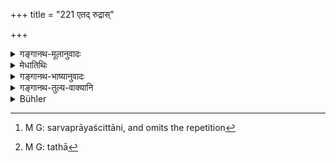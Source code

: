 +++
title = "221 एतद् रुद्रास्"

+++

<details><summary>गङ्गानथ-मूलानुवादः</summary>

The Rudras, Ādityas and the Maruts, along with the Great Sages, have performed this penance, for deliverance from all evils.—(221)
</details>

<details><summary>मेधातिथिः</summary>

**एतच्** चान्द्रायणं **व्रतं** सर्वे देवाः समाचेरुः, **सर्वेषाम् अकुशलानां विमोक्षाय** । न केवलं यत्रैवोक्तम् अनुक्तेत्ष्व् अपि द्रष्टव्यम् । तद् उक्तम् "कृच्छ्रातिकृच्छ्रौ चान्द्रायणम् इति सर्वप्रायश्चित्तम् सर्वप्रायश्चित्तम्"[^३४७] (ग्ध् १९.२०) ।


[^३४७]:
     M G: sarvaprāyaścittāni, and omits the repetition

- <u>अत्रेदं</u> संदिह्यते । यद् एतत् सर्वप्रायश्चित्तवचनं किं तन्त्रेण सर्वेषां शोधनम् उत योगसिद्धिन्यायेन प्रतिनिमित्तम् आवर्तत इति । 

- <u>उच्यते</u> । यद्य् अप्य् एतन् न्याय्यं निमित्तावृत्तौ नैमित्तिकावृत्तिर् इति तथापीदम् अनाम्नातप्रतिपदप्रायश्चित्तनिमित्तेष्व् असंविदितेषु कृतसंभावनायाम् आम्नायते । तत्र येषां तावत् संभावनामात्रेण शुद्धिः क्रियते, यथा[^३४८] "संवत्सरस्यैकम् अपि" (म्ध् ५.२१) इति, तत्र निमित्तस्यानिश्चितत्वाद् उपपत्तेः कुत आवृत्तिसंभवः । यथा सुप्तस्य परिवर्तनैः शय्यागतसूक्ष्मप्राणिवधस् तथा नगरस्य रथ्यासु भ्राम्यतः परस्त्रीमुखसंदर्शनम् आ गृहप्राप्तेर् असकृत् संभवति । तादृग्विषये तन्त्रभाव एव युक्तः । दर्शितं चैतत् "अस्थन्वताम्" (ग्ध् २२.२०) इत्यादौ समुदायवध एकं प्रायश्चित्तम् इति । यानि च गरीयांसि पापानि तत्र सर्वत्र प्रायश्चित्तान्य् आम्नातानि । इदं च यथाप्रदर्शित एव विषये भवितुम् अर्हति । महत्त्वाच् चानावृत्तौ न्याय्यम् । तस्मात् संशितेष्व् अपि कथंचित् प्रायश्चित्तेषु न निमित्तान्तरोत्पत्तौ युक्त एव तन्त्रभावः । तथा च तन्त्रधर्म एव न्याय्य इति दर्शयति- "यद् दिवा च नक्तं चैनश् चकृम तस्यावयजनम् असि स्वाहा । यत् स्वपन्तश् च जाग्रतश् चैनश् चकृम तस्यावयजनम् असि स्वाहा । यद् विद्वांसः" (प्ब् १.६.१०) इत्यादि । यद् इति च वीप्सायां युगपद् अशेषपापवर्जनम् ॥ ११.२२१ ॥


[^३४८]:
     M G: tathā

_अत्र वदन्ति_ ।
</details>

<details><summary>गङ्गानथ-भाष्यानुवादः</summary>

All the gods have performed this penance, ‘*for deliverance from all evils*.’

What this means is that this penance is to be performed, not only in connection with the offences specified above, but in other cases also; as it has been declared (by Gautama, 19.20)—‘The Kṛcchra, the Ātikṛcchra and the Cāndrāyaṇa constitute the ‘*universal expiation*.’

In this connection there arises the question—“When the text speaks of the *universal expiation*, does it mean that a single performance of these atones for all sins? Or that they are to be repeated with each sin?”

The answer to this is as follows:—The reasonable view would be that the effect (in the shape of the expiation) should be repeated with the cause (the sin); but what the assertion in question refers to are those sins in regard to each of which no specific expiation has been prescribed, or those whose commitment may be only suspected, and not definitely ascertained;—now when the atonement is meant to be for such sins as are only suspected to have been committed,—when for instance, one is performing the *Kṛcchra* in accordance with what has been declared (in Manu, 5.21) to the effect that ‘for the atonement of unknown sins one should perform the *Kṛcchra* at least once a year,’—inasmuch as the cause (the sin) would be uncertain, how could there be any repetition of the expiation with each individual offence? For instance, when one is turning his sides during sleep, he may kill several small creatures on the bed, or when he is walking on the road, he may look at the face of several women, till he reaches home;—in such cases the only right view could be that one performance of the expiation should atone for all these several offences. This has been explained by us under the text, dealing with the expiation for the killing of ‘boneless creatures’ (140), where it has been shown that there is a single expiation for all the offences collectively. When, however, the offences concerned are grave ones,—we find distinct expiation prescribed in connection with each. But what Gautama has prescribed can apply to only such (unspecified) cases as have been mentioned above; and as the expiation is a heavy one, it would not he reasonable to prescribe it except in the case of repetitions. In the case of a number of suspected sins also, if no other definite offence intervenes, it would be only right to regard the single performance of the expiation as atoning for the whole lot of them. The following passage also shows that a single performance should do for a number of offences—‘Whatever sin I may have committed during the night and during the day, what I may have done while I was awake and while I was sleeping, etc., etc.,’—when the repetition of the term ‘*what*’ has been taken to mean that all the sins are atoned for collectively.—(221)
</details>

<details><summary>गङ्गानथ-तुल्य-वाक्यानि</summary>

*Baudhāyana* (3.8.30).—‘By the *Cāndrāyaṇa* the sages of old purified
themselves and accomplished their objects. That rite procures wealth,
spiritual merit, sons, cattle, long life, heavenly bliss and fame; it
secures the fulfilment of all desires.’

*Viṣṇu* (47.10).—‘After having performed this penance, in a former age,
the seven holy sages, Brahmā and Rūdra acquired a splendid abode.’
</details>

<details><summary>Bühler</summary>

222	The Rudras, likewise the Adityas, the Vasus and the Maruts, together with the great sages, practised this (rite) in order to remove all evil.
</details>
